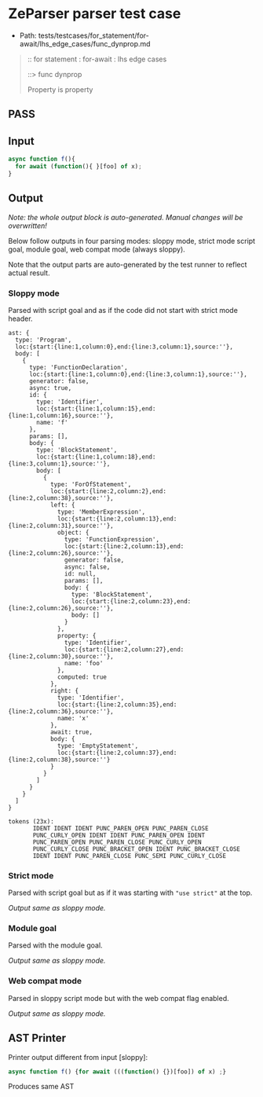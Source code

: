 # ZeParser parser test case

- Path: tests/testcases/for_statement/for-await/lhs_edge_cases/func_dynprop.md

> :: for statement : for-await : lhs edge cases
>
> ::> func dynprop
>
> Property is property

## PASS

## Input

`````js
async function f(){
  for await (function(){ }[foo] of x);
}
`````

## Output

_Note: the whole output block is auto-generated. Manual changes will be overwritten!_

Below follow outputs in four parsing modes: sloppy mode, strict mode script goal, module goal, web compat mode (always sloppy).

Note that the output parts are auto-generated by the test runner to reflect actual result.

### Sloppy mode

Parsed with script goal and as if the code did not start with strict mode header.

`````
ast: {
  type: 'Program',
  loc:{start:{line:1,column:0},end:{line:3,column:1},source:''},
  body: [
    {
      type: 'FunctionDeclaration',
      loc:{start:{line:1,column:0},end:{line:3,column:1},source:''},
      generator: false,
      async: true,
      id: {
        type: 'Identifier',
        loc:{start:{line:1,column:15},end:{line:1,column:16},source:''},
        name: 'f'
      },
      params: [],
      body: {
        type: 'BlockStatement',
        loc:{start:{line:1,column:18},end:{line:3,column:1},source:''},
        body: [
          {
            type: 'ForOfStatement',
            loc:{start:{line:2,column:2},end:{line:2,column:38},source:''},
            left: {
              type: 'MemberExpression',
              loc:{start:{line:2,column:13},end:{line:2,column:31},source:''},
              object: {
                type: 'FunctionExpression',
                loc:{start:{line:2,column:13},end:{line:2,column:26},source:''},
                generator: false,
                async: false,
                id: null,
                params: [],
                body: {
                  type: 'BlockStatement',
                  loc:{start:{line:2,column:23},end:{line:2,column:26},source:''},
                  body: []
                }
              },
              property: {
                type: 'Identifier',
                loc:{start:{line:2,column:27},end:{line:2,column:30},source:''},
                name: 'foo'
              },
              computed: true
            },
            right: {
              type: 'Identifier',
              loc:{start:{line:2,column:35},end:{line:2,column:36},source:''},
              name: 'x'
            },
            await: true,
            body: {
              type: 'EmptyStatement',
              loc:{start:{line:2,column:37},end:{line:2,column:38},source:''}
            }
          }
        ]
      }
    }
  ]
}

tokens (23x):
       IDENT IDENT IDENT PUNC_PAREN_OPEN PUNC_PAREN_CLOSE
       PUNC_CURLY_OPEN IDENT IDENT PUNC_PAREN_OPEN IDENT
       PUNC_PAREN_OPEN PUNC_PAREN_CLOSE PUNC_CURLY_OPEN
       PUNC_CURLY_CLOSE PUNC_BRACKET_OPEN IDENT PUNC_BRACKET_CLOSE
       IDENT IDENT PUNC_PAREN_CLOSE PUNC_SEMI PUNC_CURLY_CLOSE
`````

### Strict mode

Parsed with script goal but as if it was starting with `"use strict"` at the top.

_Output same as sloppy mode._

### Module goal

Parsed with the module goal.

_Output same as sloppy mode._

### Web compat mode

Parsed in sloppy script mode but with the web compat flag enabled.

_Output same as sloppy mode._

## AST Printer

Printer output different from input [sloppy]:

````js
async function f() {for await (((function() {})[foo]) of x) ;}
````

Produces same AST
